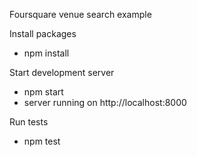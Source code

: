 Foursquare venue search example

Install packages
- npm install

Start development server
- npm start
- server running on http://localhost:8000

Run tests
- npm test
